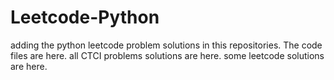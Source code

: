 # Leetcode-Python
adding the python leetcode problem solutions in this repositories. 
The code files are here.
all CTCI problems solutions are here.
some leetcode solutions are here.



































































































































































































































































































































































































